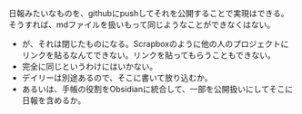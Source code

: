 日報みたいなものを、githubにpushしてそれを公開することで実現はできる。そうすれば、mdファイルを扱いもって同じようなことができなくはない。
- が、それは閉じたものになる。Scrapboxのように他の人のプロジェクトにリンクを貼るなんてできない。リンクを貼ってもらうこともできない。
- 完全に同じというわけにはいかない。
- デイリーは別途あるので、そこに書いて放り込むか。
- あるいは、手帳の役割をObsidianに統合して、一部を公開扱いにしてそこに日報を含めるか。